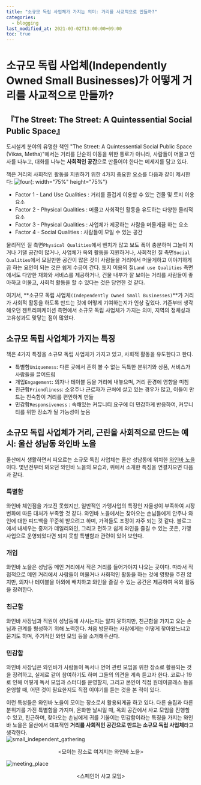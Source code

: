 ```yaml
---
title: "소규모 독립 사업체가 가지는 의미: 거리를 사교적으로 만들까?"
categories: 
  - blogging
last_modified_at: 2021-03-02T13:00:00+09:00
toc: true
---
```

  
        
# 소규모 독립 사업체(Independently Owned Small Businesses)가 어떻게 거리를 사교적으로 만들까?
## 『The Street: The Street: A Quintessential Social Public Space』
도시설계 분야의 유명한 책인 "The Street: A Quintessential Social Public Space (Vikas, Metha)"에서는 거리를 단순히 이동을 위한 통로가 아니라, 사람들이 머물고 인사를 나누고, 대화를 나누는 **사회적인 공간**으로 만들어야 한다는 메세지를 담고 있다.

책은 거리의 사회적인 활동을 지원하기 위한 4가지 중요한 요소를 다음과 같이 제시한다:
![four](https://user-images.githubusercontent.com/72984476/109777982-a2283b80-7c47-11eb-87bd-e0e1a310931f.PNG){: width="75%" height="75%"}  
- Factor 1 - Land Use Qualities : 거리를 즐겁게 이용할 수 있는 건물 및 토지 이용 요소
- Factor 2 - Physical Qualities : 머물고 사회적인 활동을 유도하는 다양한 물리적 요소
- Factor 3 - Physical Qualities : 사업체가 제공하는 사람을 머물게끔 하는 요소
- Factor 4 - Social Qualities : 사람들이 모일 수 있는 공간

물리적인 질 측면`Physical Qualities`에서 벤치가 많고 보도 폭이 충분하며 그늘이 지거나 기댈 공간이 많거나, 사업체가 옥외 활동을 지원하거나, 사회적인 질 측면`Social Qualities`에서 모일만한 공간이 많은 것이 사람들을 거리에서 머물게하고 이야기하게끔 하는 요인이 되는 것은 쉽게 수긍이 간다. 토지 이용의 질`Land use Qualities` 측면에서도 다양한 재화와 서비스를 제공하거나, 건물 내부가 잘 보이는 거리를 사람들이 좋아하고 머물고, 사회적 활동을 할 수 있다는 것은 당연한 것 같다. 

여기서, **소규모 독립 사업체`(Independently Owned Small Businesses)`**가 거리가 사회적 활동을 하도록 만드는 것에 어떻게 기여하는지가 인상 깊었다. 기존부터 생각해오던 젠트리피케이션 측면에서 소규모 독립 사업체가 가지는 의미, 지역의 정체성과 고유성과도 맞닿는 점이 많았다.

## 소규모 독립 사업체가 가지는 특징
책은 4가지 특징을 소규모 독립 사업체가 가지고 있고, 사회적 활동을 유도한다고 한다.  
- 특별함`Uniqueness`: 다른 곳에서 흔히 볼 수 없는 독특한 분위기와 상품, 서비스가 사람들을 끌어드림
- 개입`Engagement`: 의자나 테이블 등을 거리에 내놓으며, 거리 환경에 영향을 미침
- 친근함`Friendliness`: 소유주나 근로자가 근처에 살고 있는 경우가 많고, 이들이 만드는 친숙함이 거리를 편안하게 만듦
- 민감함`Responsiveness` : 속해있는 커뮤니티 요구에 더 민감하게 반응하여, 커뮤니티를 위한 장소가 될 가능성이 높음

 ## 소규모 독립 사업체가 거리, 근린을 사회적으로 만드는 예시: 울산 성남동 와인바 노을
 울산에서 생활하면서 떠오르는 소규모 독립 사업체는 울산 성남동에 위치한 [와인바 노을](https://blog.naver.com/youtj706)이다. 몇년전부터 봐오던 와인바 노을의 모습과, 위에서 소개한 특징을 연결지으면 다음과 같다.

 ### 특별함
 와인바 체인점을 가보진 못했지만, 일반적인 가맹사업의 특징인 자율성이 부족하여 시장변화에 따른 대처가 부족할 것 같다. 와인바 노을에서는 찾아오는 손님들에게 안주나 와인에 대한 피드백을 꾸준히 받으려고 하며, 가격들도 조정이 자주 되는 것 같다. 블로그에서 내세우는 중저가 데일리와인, 그리고 편하고 쉽게 와인을 즐길 수 있는 곳은, 가맹사업으로 운영되었다면 되지 못할 특별함과 관련이 있어 보인다.

### 개입
와인바 노을은 성남동 메인 거리에서 작은 거리를 들어가야지 나오는 곳이다. 따라서 직접적으로 메인 거리에서 사람들이 머물거나 사회적인 활동을 하는 것에 영향을 주진 않지만, 의자나 테이블을 야외에 배치하고 와인을 즐길 수 있는 공간은 제공하여 옥외 활동을 장려한다.

### 친근함
와인바 사장님과 직원이 성남동에 사시는지는 알지 못하지만, 친근함을 가지고 오는 손님과 관계를 형성하기 위해 노력한다. 처음 방문하는 사람에게는 어떻게 찾아왔느냐고 묻기도 하며, 주기적인 와인 모임 등을 소개해주신다.

### 민감함
와인바 사장님은 와인바가 사람들이 독서나 언어 관련 모임을 위한 장소로 활용되는 것을 장려하고, 실제로 같이 참여하기도 하며 그들의 의견을 계속 듣고자 한다. 코로나 19로 인해 어떻게 독서 모임과 스터디를 운영할지, 그리고 본인이 직접 원데이클래스 등을 운영할 때, 어떤 것이 필요한지도 직접 이야기를 듣는 것을 본 적이 있다.

이런 특성들은 와인바 노을이 모이는 장소로서 활용되게끔 하고 있다. 다른 술집과 다른 분위기를 가진 특별함을 가지며, 온화한 날씨일 때, 옥외 공간에서 사교 모임을 진행할 수 있고, 친근하며, 찾아오는 손님에게 귀를 기울이는 민감함이라는 특징을 가지는 와인바 노을은 울산에서 대표적인 **거리를 사회적인 공간으로 만드는 소규모 독립 사업체**라고 생각한다.  
![small_independent_gathering](https://user-images.githubusercontent.com/72984476/109102295-e1e4b400-776b-11eb-91b3-6bb0f535b1a5.png)
<center><모이는 장소로 여겨지는 와인바 노을></center>

![meeting_place](https://user-images.githubusercontent.com/72984476/109797138-63e94700-7c5c-11eb-8e82-da61c4d09fd9.PNG)
<center><스페인어 사교 모임></center> 